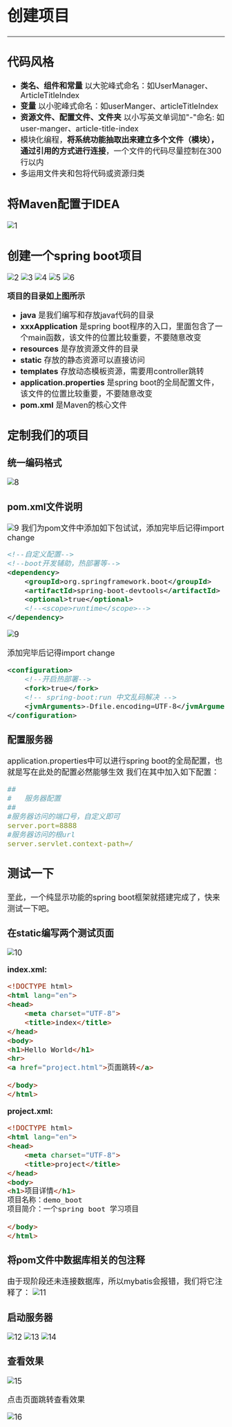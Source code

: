 <font size="4">

# 创建项目

---
## 代码风格

* **类名、组件和常量** 以大驼峰式命名：如UserManager、ArticleTitleIndex
* **变量** 以小驼峰式命名：如userManger、articleTitleIndex
* **资源文件、配置文件、文件夹** 以小写英文单词加"-"命名: 如user-manger、article-title-index
* 模块化编程，**将系统功能抽取出来建立多个文件（模块），通过引用的方式进行连接**，一个文件的代码尽量控制在300行以内
* 多运用文件夹和包将代码或资源归类

## 将Maven配置于IDEA
![1](assets/markdown-img-paste-2018071022104496.png)
## 创建一个spring boot项目
![2](assets/markdown-img-paste-20180710221816900.png)
![3](assets/markdown-img-paste-20180711092110778.png)
![4](assets/markdown-img-paste-20180711092402776.png)
![5](assets/markdown-img-paste-20180711092557761.png)
![6](assets/markdown-img-paste-20180711094736273.png)

**项目的目录如上图所示**
* **java** 是我们编写和存放java代码的目录
* **xxxApplication** 是spring boot程序的入口，里面包含了一个main函数，该文件的位置比较重要，不要随意改变
* **resources** 是存放资源文件的目录
* **static** 存放的静态资源可以直接访问
* **templates** 存放动态模板资源，需要用controller跳转
* **application.properties** 是spring boot的全局配置文件，该文件的位置比较重要，不要随意改变
* **pom.xml** 是Maven的核心文件


## 定制我们的项目
### 统一编码格式
![8](assets/markdown-img-paste-20180711102437347.png)
### pom.xml文件说明
![9](assets/markdown-img-paste-20180711113759609.png)
我们为pom文件中添加如下包试试，添加完毕后记得import change
```xml
<!--自定义配置-->
<!--boot开发辅助，热部署等-->
<dependency>
    <groupId>org.springframework.boot</groupId>
    <artifactId>spring-boot-devtools</artifactId>
    <optional>true</optional>
    <!--<scope>runtime</scope>-->
</dependency>
```

![9](assets/markdown-img-paste-20180711102800939.png)

添加完毕后记得import change
```xml
<configuration>
    <!--开启热部署-->
    <fork>true</fork>
    <!-- spring-boot:run 中文乱码解决 -->
    <jvmArguments>-Dfile.encoding=UTF-8</jvmArguments>
</configuration>
```
### 配置服务器
application.properties中可以进行spring boot的全局配置，也就是写在此处的配置必然能够生效
我们在其中加入如下配置：
```yml
##
#   服务器配置
##
#服务器访问的端口号，自定义即可
server.port=8888
#服务器访问的根url
server.servlet.context-path=/
```
## 测试一下

至此，一个纯显示功能的spring boot框架就搭建完成了，快来测试一下吧。

### 在static编写两个测试页面
![10](assets/markdown-img-paste-20180711105853143.png)

**index.xml:**
```html
<!DOCTYPE html>
<html lang="en">
<head>
    <meta charset="UTF-8">
    <title>index</title>
</head>
<body>
<h1>Hello World</h1>
<hr>
<a href="project.html">页面跳转</a>

</body>
</html>
```

**project.xml:**
```html
<!DOCTYPE html>
<html lang="en">
<head>
    <meta charset="UTF-8">
    <title>project</title>
</head>
<body>
<h1>项目详情</h1>
项目名称：demo_boot
项目简介：一个spring boot 学习项目

</body>
</html>
```

### 将pom文件中数据库相关的包注释

由于现阶段还未连接数据库，所以mybatis会报错，我们将它注释了：
![11](assets/markdown-img-paste-20180711110623539.png)

### 启动服务器
![12](assets/markdown-img-paste-2018071111093959.png)
![13](assets/markdown-img-paste-20180711111152471.png)
![14](assets/markdown-img-paste-20180711111321998.png)

### 查看效果
![15](assets/markdown-img-paste-20180711111540794.png)

点击页面跳转查看效果

![16](assets/markdown-img-paste-20180711111613149.png)

</font>
